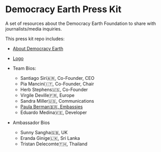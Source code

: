# Democracy Earth Press Kit
A set of resources about the Democracy Earth Foundation to share with journalists/media inquiries.

This press kit repo includes: 

- [About Democracy Earth](https://github.com/DemocracyEarth/press-kit/blob/master/About-DEF.md#about-democracy-earth-foundation)
- [Logo](https://github.com/DemocracyEarth/press-kit/blob/master/logo.md)
- Team Bios: 
   - Santiago Siri🇦🇷, Co-Founder, CEO
   - Pia Mancini🇮🇹, Co-Founder, Chair
   - Herb Stephens🇺🇸, Co-Founder
   - Virgile Deville🇫🇷, Europe 
   - Sandra Miller🇺🇸, Communications
   - [Paula Berman🇧🇷, Embassies](https://github.com/DemocracyEarth/press-kit/blob/master/Paula%20Berman.md#paula-bermanembassies)
   - Eduardo Medina🇻🇪, Developer
  
- Ambassador Bios
   - Sunny Sangha🇬🇧, UK
   - Eranda Ginige🇱🇰, Sri Lanka
   - Tristan Delecomte🇹🇭, Thailand
   
   
   
   
   
